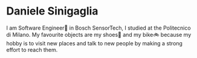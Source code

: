 # Daniele Sinigaglia

I am Software Engineer🐸 in Bosch SensorTech, I studied at the Politecnico di Milano.
My favourite objects are my shoes👞 and my bike🚲 because my hobby is to visit new places and talk to new people by making a strong effort to reach them. 
